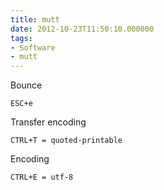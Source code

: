 ```yaml
---
title: mutt
date: 2012-10-23T11:50:10.000000
tags: 
- Software
- mutt
---
```



Bounce

    ESC+e

Transfer encoding

    CTRL+T = quoted-printable

Encoding

    CTRL+E = utf-8
